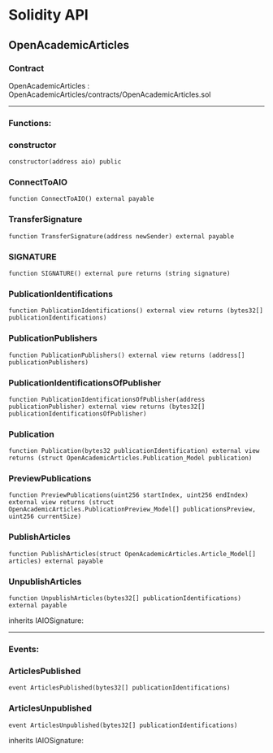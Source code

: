 # Solidity API

## OpenAcademicArticles

### Contract
OpenAcademicArticles : OpenAcademicArticles/contracts/OpenAcademicArticles.sol

 --- 
### Functions:
### constructor

```solidity
constructor(address aio) public
```

### ConnectToAIO

```solidity
function ConnectToAIO() external payable
```

### TransferSignature

```solidity
function TransferSignature(address newSender) external payable
```

### SIGNATURE

```solidity
function SIGNATURE() external pure returns (string signature)
```

### PublicationIdentifications

```solidity
function PublicationIdentifications() external view returns (bytes32[] publicationIdentifications)
```

### PublicationPublishers

```solidity
function PublicationPublishers() external view returns (address[] publicationPublishers)
```

### PublicationIdentificationsOfPublisher

```solidity
function PublicationIdentificationsOfPublisher(address publicationPublisher) external view returns (bytes32[] publicationIdentificationsOfPublisher)
```

### Publication

```solidity
function Publication(bytes32 publicationIdentification) external view returns (struct OpenAcademicArticles.Publication_Model publication)
```

### PreviewPublications

```solidity
function PreviewPublications(uint256 startIndex, uint256 endIndex) external view returns (struct OpenAcademicArticles.PublicationPreview_Model[] publicationsPreview, uint256 currentSize)
```

### PublishArticles

```solidity
function PublishArticles(struct OpenAcademicArticles.Article_Model[] articles) external payable
```

### UnpublishArticles

```solidity
function UnpublishArticles(bytes32[] publicationIdentifications) external payable
```

inherits IAIOSignature:

 --- 
### Events:
### ArticlesPublished

```solidity
event ArticlesPublished(bytes32[] publicationIdentifications)
```

### ArticlesUnpublished

```solidity
event ArticlesUnpublished(bytes32[] publicationIdentifications)
```

inherits IAIOSignature:


